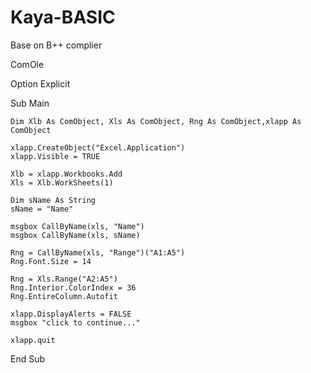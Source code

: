 # Kaya-BASIC
Base on B++ complier

ComOle

Option Explicit

Sub Main

	Dim Xlb As ComObject, Xls As ComObject, Rng As ComObject,xlapp As ComObject

	xlapp.CreateObject("Excel.Application")
	xlapp.Visible = TRUE

	Xlb = xlapp.Workbooks.Add
	Xls = Xlb.WorkSheets(1)
	
	Dim sName As String
	sName = "Name"

	msgbox CallByName(xls, "Name")
	msgbox CallByName(xls, sName)
	
	Rng = CallByName(xls, "Range")("A1:A5")
	Rng.Font.Size = 14

	Rng = Xls.Range("A2:A5")
	Rng.Interior.ColorIndex = 36
	Rng.EntireColumn.Autofit

	xlapp.DisplayAlerts = FALSE
	msgbox "click to continue..."

	xlapp.quit

End Sub
